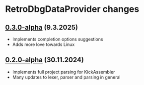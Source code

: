 # RetroDbgDataProvider changes

## [0.3.0-alpha](https://github.com/MihaMarkic/Retro-debug-data-provider/releases/tag/0.2.0-alpha) (9.3.2025)

* Implements completion options suggestions
* Adds more love towards Linux

## [0.2.0-alpha](https://github.com/MihaMarkic/Retro-debug-data-provider/releases/tag/0.2.0-alpha) (30.11.2024)

* Implements full project parsing for KickAssembler
* Many updates to lexer, parser and parsing in general